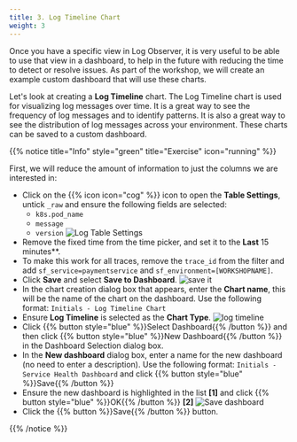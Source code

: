 ```yaml
---
title: 3. Log Timeline Chart
weight: 3
---
```


Once you have a specific view in Log Observer, it is very useful to be able to use that view in a dashboard, to help in the future with reducing the time to detect or resolve issues. As part of the workshop, we will create an example custom dashboard that will use these charts.

Let's look at creating a **Log Timeline** chart. The Log Timeline chart is used for visualizing log messages over time. It is a great way to see the frequency of log messages and to identify patterns. It is also a great way to see the distribution of log messages across your environment. These charts can be saved to a custom dashboard.

{{% notice title="Info" style="green" title="Exercise" icon="running" %}}

First, we will reduce the amount of information to just the columns we are interested in:

* Click on the {{% icon icon="cog" %}} icon to open the **Table Settings**, untick `_raw` and ensure the following fields are selected:
  * `k8s.pod_name`
  * `message`
  * `version`
  ![Log Table Settings](../images/log-observer-table.png)
* Remove the fixed time from the time picker, and set it to the **Last** 15 minutes**.
* To make this work for all traces, remove the `trace_id` from the filter and add `sf_service=paymentservice` and `sf_environment=[WORKSHOPNAME]`.
* Click **Save** and select **Save to Dashboard**.
  ![save it](../images/save-query.png)
* In the chart creation dialog box that appears, enter the **Chart name**, this will be the name of the chart on the dashboard. Use the following format: `Initials - Log Timeline Chart`
* Ensure **Log Timeline** is selected as the **Chart Type**.
  ![log timeline](../images/log-timeline.png?classes=left&width=25vw)
* Click {{% button style="blue" %}}Select Dashboard{{% /button %}} and then click {{% button style="blue" %}}New Dashboard{{% /button %}} in the Dashboard Selection dialog box.
* In the **New dashboard** dialog box, enter a name for the new dashboard (no need to enter a description). Use the following format: `Initials - Service Health Dashboard` and click {{% button style="blue" %}}Save{{% /button %}}
* Ensure the new dashboard is highlighted in the list **[1]** and click {{% button style="blue" %}}OK{{% /button %}} **[2]**
  ![Save dashboard](../images/dashboard-save.png)
* Click the {{% button %}}Save{{% /button %}} button.

{{% /notice %}}
